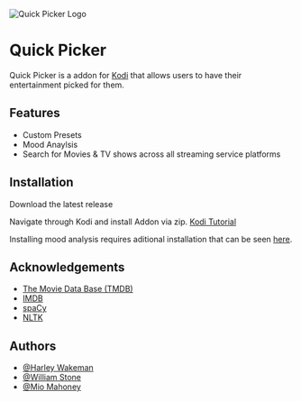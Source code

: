 
![Quick Picker Logo](https://raw.githubusercontent.com/KodiPickerProject/QuickPick/main/icon.png)


# Quick Picker

Quick Picker is a addon for [Kodi](https://github.com/xbmc) that allows users to have their entertainment picked for them.




## Features

- Custom Presets
- Mood Anaylsis
- Search for Movies & TV shows across all streaming service platforms



## Installation

Download the latest release


Navigate through Kodi and install Addon via zip. [Kodi Tutorial](https://kodi.wiki/view/Archive:Install_add-ons_from_zip_files)

Installing mood analysis requires aditional installation that can be seen [here](https://github.com/KodiPickerProject/MoodAnalysisAPI).

    
## Acknowledgements

 - [The Movie Data Base (TMDB)](https://www.themoviedb.org/)
 - [IMDB](https://www.imdb.com/)
 - [spaCy](https://spacy.io/)
 - [NLTK](https://www.nltk.org/)


## Authors

- [@Harley Wakeman](https://www.github.com/hwakeman)
- [@William Stone](https://github.com/will-s-stone)
- [@Mio Mahoney](https://github.com/mio-mahoney)


